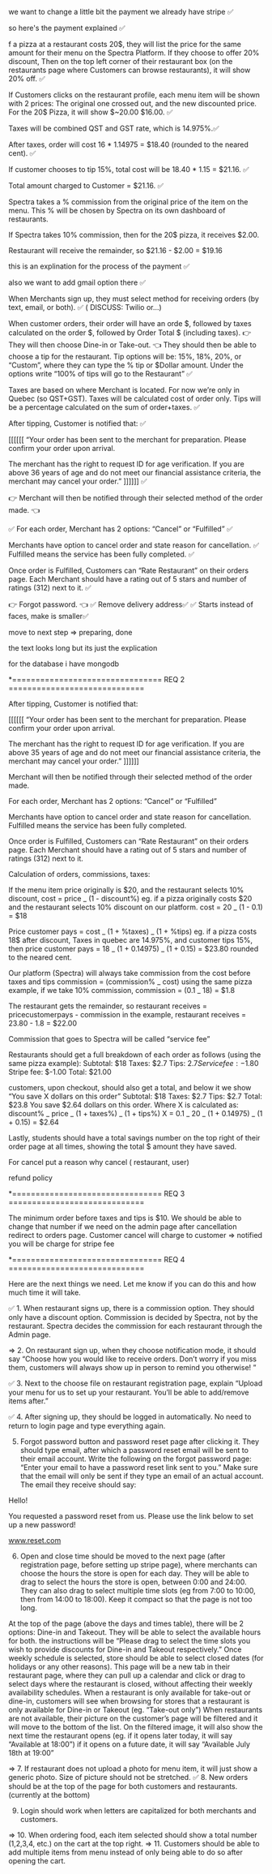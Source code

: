 we want to change a little bit the payment we already have stripe ✅

so here's the payment explained ✅

f a pizza at a restaurant costs 20$, they will list the price for the same amount for their menu on the Spectra Platform. If they choose to offer 20% discount, Then on the top left corner of their restaurant box (on the restaurants page where Customers can browse restaurants), it will show 20% off. ✅

If Customers clicks on the restaurant profile, each menu item will be shown with 2 prices: The original one crossed out, and the new discounted price. For the 20$ Pizza, it will show $~20.00 $16.00. ✅

Taxes will be combined QST and GST rate, which is 14.975%.✅

After taxes, order will cost 16 \* 1.14975 = $18.40 (rounded to the neared cent). ✅

If customer chooses to tip 15%, total cost will be
18.40 \* 1.15 = $21.16. ✅

Total amount charged to Customer = $21.16. ✅

Spectra takes a % commission from the original price of the item on the menu. This % will be chosen by Spectra on its own dashboard of restaurants.

If Spectra takes 10% commission, then for the 20$ pizza, it receives $2.00.

Restaurant will receive the remainder, so $21.16 - $2.00 = $19.16

this is an explination for the process of the payment ✅

also we want to add gmail option there ✅

When Merchants sign up, they must select method for receiving orders (by text, email, or both). ✅ ( DISCUSS: Twilio or...)

When customer orders, their order will have an orde $, followed by taxes calculated on the order $, followed by Order Total $ (including taxes). 👉 They will then choose Dine-in or Take-out. 👈 They should then be able to choose a tip for the restaurant. Tip options will be: 15%, 18%, 20%, or “Custom”, where they can type the % tip or $Dollar amount. Under the options write “100% of tips will go to the Restaurant” ✅

Taxes are based on where Merchant is located. For now we’re only in Quebec (so QST+GST). Taxes will be calculated cost of order only. Tips will be a percentage calculated on the sum of order+taxes. ✅

After tipping, Customer is notified that: ✅

[[[[[[ “Your order has been sent to the merchant for preparation. Please confirm your order upon arrival.

The merchant has the right to request ID for age verification. If you are above 36 years of age and do not meet our financial assistance criteria, the merchant may cancel your order.” ]]]]]] ✅

👉 Merchant will then be notified through their selected method of the order made. 👈

✅ For each order, Merchant has 2 options: “Cancel” or “Fulfilled” ✅

Merchants have option to cancel order and state reason for cancellation. ✅
Fulfilled means the service has been fully completed. ✅

Once order is Fulfilled, Customers can “Rate Restaurant” on their orders page. Each Merchant should have a rating out of 5 stars and number of ratings (312) next to it. ✅

👉 Forgot password. 👈
✅ Remove delivery address✅
✅ Starts instead of faces, make is smaller✅

move to next step => preparing, done

the text looks long but its just the explication

for the database i have mongodb

\*================================ REQ 2 =============================

After tipping, Customer is notified that:

[[[[[[ “Your order has been sent to the merchant for preparation. Please confirm your order upon arrival.

The merchant has the right to request ID for age verification. If you are above 35 years of age and do not meet our financial assistance criteria, the merchant may cancel your order.” ]]]]]]

Merchant will then be notified through their selected method of the order made.

For each order, Merchant has 2 options: “Cancel” or “Fulfilled”

Merchants have option to cancel order and state reason for cancellation.
Fulfilled means the service has been fully completed.

Once order is Fulfilled, Customers can “Rate Restaurant” on their orders page. Each Merchant should have a rating out of 5 stars and number of ratings (312) next to it.

Calculation of orders, commissions, taxes:

If the menu item price originally is $20, and the restaurant selects 10% discount,
cost = price _ (1 - discount%)
eg. if a pizza originally costs $20 and the restaurant selects 10% discount on our platform.
cost = 20 _ (1 - 0.1) = $18

Price customer pays = cost _ (1 + %taxes) _ (1 + %tips)
eg. if a pizza costs 18$ after discount, Taxes in quebec are 14.975%, and customer tips 15%, then
price customer pays = 18 _ (1 + 0.14975) _ (1 + 0.15) = $23.80 rounded to the neared cent.

Our platform (Spectra) will always take commission from the cost before taxes and tips
commission = (commission% _ cost)
using the same pizza example, if we take 10% commission,
commission = (0.1 _ 18) = $1.8

The restaurant gets the remainder, so
restaurant receives = pricecustomerpays - commission
in the example, restaurant receives = 23.80 - 1.8 = $22.00

Commission that goes to Spectra will be called “service fee”

Restaurants should get a full breakdown of each order as follows (using the same pizza example):
Subtotal: $18
Taxes: $2.7
Tips: $2.7
Service fee: -$1.80
Stripe fee: $-1.00
Total: $21.00

customers, upon checkout, should also get a total, and below it we show “You save X dollars on this order”
Subtotal: $18
Taxes: $2.7
Tips: $2.7
Total: $23.8
You save $2.64 dollars on this order.
Where X is calculated as:
discount% _ price _ (1 + taxes%) _ (1 + tips%)
X = 0.1 _ 20 _ (1 + 0.14975) _ (1 + 0.15) = $2.64

Lastly, students should have a total savings number on the top right of their order page at all times, showing the total $ amount they have saved.

For cancel put a reason why cancel ( restaurant, user)

refund policy

\*================================ REQ 3 =============================

The minimum order before taxes and tips is $10. We should be able to change that number if we need on the admin page
after cancellation redirect to orders page.
Customer cancel will charge to customer => notified you will be charge for stripe fee

\*================================ REQ 4 =============================

Here are the next things we need. Let me know if you can do this and how much time it will take.

✅ 1. When restaurant signs up, there is a commission option. They should only have a discount option. Commission is decided by Spectra, not by the restaurant. Spectra decides the commission for each restaurant through the Admin page.

=> 2. On restaurant sign up, when they choose notification mode, it should say “Choose how you would like to receive orders. Don’t worry if you miss them, customers will always show up in person to remind you otherwise! ”

✅ 3. Next to the choose file on restaurant registration page, explain “Upload your menu for us to set up your restaurant. You’ll be able to add/remove items after.”

✅ 4. After signing up, they should be logged in automatically. No need to return to login page and type everything again.

5. Forgot password button and password reset page after clicking it. They should type email, after which a password reset email will be sent to their email account. Write the following on the forgot password page: “Enter your email to have a password reset link sent to you.” Make sure that the email will only be sent if they type an email of an actual account. The email they receive should say:

Hello!

You requested a password reset from us. Please use the link below to set up a new password!

www.reset.com

6. Open and close time should be moved to the next page (after registration page, before setting up stripe page), where merchants can choose the hours the store is open for each day.
   They will be able to drag to select the hours the store is open, between 0:00 and 24:00. They can also drag to select multiple time slots (eg from 7:00 to 10:00, then from 14:00 to 18:00). Keep it compact so that the page is not too long.

At the top of the page (above the days and times table), there will be 2 options: Dine-in and Takeout. They will be able to select the available hours for both. the instructions will be “Please drag to select the time slots you wish to provide discounts for Dine-in and Takeout respectively.”
Once weekly schedule is selected, store should be able to select closed dates (for holidays or any other reasons). This page will be a new tab in their restaurant page, where they can pull up a calendar and click or drag to select days where the restaurant is closed, without affecting their weekly availability schedules.
When a restaurant is only available for take-out or dine-in, customers will see when browsing for stores that a restaurant is only available for Dine-in or Takeout (eg. “Take-out only”)
When restaurants are not available, their picture on the customer’s page will be filtered and it will move to the bottom of the list. On the filtered image, it will also show the next time the restaurant opens (eg. if it opens later today, it will say “Available at 18:00”) if it opens on a future date, it will say “Available July 18th at 19:00”

=> 7. If restaurant does not upload a photo for menu item, it will just show a generic photo. Size of picture should not be stretched.
✅ 8. New orders should be at the top of the page for both customers and restaurants. (currently at the bottom) 

9. Login should work when letters are capitalized for both merchants and customers.

=> 10. When ordering food, each item selected should show a total number (1,2,3,4, etc.) on the cart at the top right.
=> 11. Customers should be able to add multiple items from menu instead of only being able to do so after opening the cart.
